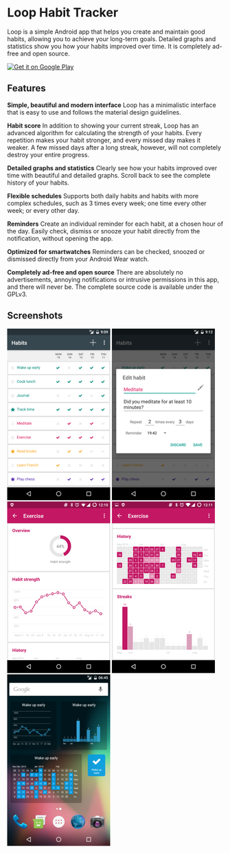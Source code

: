 # Loop Habit Tracker

Loop is a simple Android app that helps you create and maintain good habits, allowing you to achieve your long-term goals. Detailed graphs and statistics show you how your habits improved over time. It is completely ad-free and open source.

<a href="https://play.google.com/store/apps/details?id=org.isoron.uhabits&utm_source=global_co&utm_medium=prtnr&utm_content=Mar2515&utm_campaign=PartBadge&pcampaignid=MKT-AC-global-none-all-co-pr-py-PartBadges-Oct1515-1"><img alt="Get it on Google Play" src="https://play.google.com/intl/en_us/badges/images/apps/en-play-badge-border.png" width="200px"/></a>

## Features

<b>Simple, beautiful and modern interface</b>
Loop has a minimalistic interface that is easy to use and follows the material design guidelines.

<b>Habit score</b>
In addition to showing your current streak, Loop has an advanced algorithm for calculating the strength of your habits. Every repetition makes your habit stronger, and every missed day makes it weaker. A few missed days after a long streak, however, will not completely destroy your entire progress.

<b>Detailed graphs and statistics</b>
Clearly see how your habits improved over time with beautiful and detailed graphs. Scroll back to see the complete history of your habits.

<b>Flexible schedules</b>
Supports both daily habits and habits with more complex schedules, such as 3 times every week; one time every other week; or every other day.

<b>Reminders</b>
Create an individual reminder for each habit, at a chosen hour of the day. Easily check, dismiss or snooze your habit directly from the notification, without opening the app.

<b>Optimized for smartwatches</b>
Reminders can be checked, snoozed or dismissed directly from your Android Wear watch.

<b>Completely ad-free and open source</b>
There are absolutely no advertisements, annoying notifications or intrusive permissions in this app, and there will never be. The complete source code is available under the GPLv3.

## Screenshots

[![Main screen][screen1th]][screen1]
[![Edit habit][screen2th]][screen2]
[![Habit strength][screen3th]][screen3]
[![Habit history and streaks][screen4th]][screen4]
[![Widgets][screen5th]][screen5]

[screen1]: screenshots/original/uhabits1.png
[screen2]: screenshots/original/uhabits2.png
[screen3]: screenshots/original/uhabits3.png
[screen4]: screenshots/original/uhabits4.png
[screen5]: screenshots/original/uhabits5.png
[screen1th]: screenshots/thumbs/uhabits1.png
[screen2th]: screenshots/thumbs/uhabits2.png
[screen3th]: screenshots/thumbs/uhabits3.png
[screen4th]: screenshots/thumbs/uhabits4.png
[screen5th]: screenshots/thumbs/uhabits5.png
